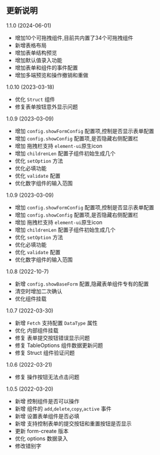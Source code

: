 ## 更新说明

1.1.0 (2024-06-01)
- 增加10个可拖拽组件,目前共内置了34个可拖拽组件
- 新增表格布局
- 增加表单结构预览
- 增加默认值录入功能
- 增加表单和组件的事件配置
- 增加多端预览和操作撤销和重做

1.0.10 (2023-03-18)
- 优化 `Struct` 组件
- 修复表单按钮意外显示问题

1.0.9 (2023-03-09)
- 增加 `config.showFormConfig` 配置项,控制是否显示表单配置
- 增加 `config.showConfig` 配置项,是否隐藏右侧配置栏
- 增加 拖拽栏支持 `element-ui`原生icon
- 增加 `childrenLen` 配置子组件初始生成几个
- 优化 `setOption` 方法
- 优化必填功能
- 优化 `validate` 配置
- 优化数字组件的输入范围


1.0.9 (2023-03-09)
- 增加 `config.showFormConfig` 配置项,控制是否显示表单配置
- 增加 `config.showConfig` 配置项,是否隐藏右侧配置栏
- 增加 拖拽栏支持 `element-ui`原生icon
- 增加 `childrenLen` 配置子组件初始生成几个
- 优化 `setOption` 方法
- 优化必填功能
- 优化 `validate` 配置
- 优化数字组件的输入范围

1.0.8 (2022-10-7)
- 新增 `config.showBaseForm` 配置,隐藏表单组件专有的配置
- 清空时增加二次确认
- 优化组件挂载

1.0.7 (2022-03-30)

- 新增 `Fetch` 支持配置 `DataType` 属性
- 优化 内部组件挂载
- 修复 表单提交按钮错误显示问题
- 修复 TableOptions 组件数据更新问题
- 修复 Struct 组件验证问题

1.0.6 (2022-03-21)

- 修复 操作按钮无法点击问题

1.0.5 (2022-03-20)

- 新增 控制组件是否可以操作
- 新增 组件的 `add`,`delete`,`copy`,`active` 事件
- 新增 设置表单组件是否必填
- 新增 支持控制表单的提交按钮和重置按钮是否显示
- 更新 form-create 版本
- 优化 options 数据录入
- 修改错别字
